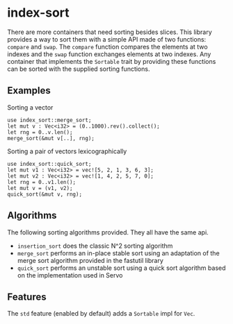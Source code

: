 index-sort
==========

There are more containers that need sorting besides slices.  This library
provides a way to sort them with a simple API made of two functions: `compare`
and `swap`.  The `compare` function compares the elements at two indexes and
the `swap` function exchanges elements at two indexes.  Any container that
implements the `Sortable` trait by providing these functions can be sorted
with the supplied sorting functions.

Examples
--------

Sorting a vector
```
use index_sort::merge_sort;
let mut v : Vec<i32> = (0..1000).rev().collect();
let rng = 0..v.len();
merge_sort(&mut v[..], rng);
```

Sorting a pair of vectors lexicographically
```
use index_sort::quick_sort;
let mut v1 : Vec<i32> = vec![5, 2, 1, 3, 6, 3];
let mut v2 : Vec<i32> = vec![1, 4, 2, 5, 7, 0];
let rng = 0..v1.len();
let mut v = (v1, v2);
quick_sort(&mut v, rng);
```

Algorithms
----------

The following sorting algorithms provided.  They all have the
same api.

  - `insertion_sort` does the classic N^2 sorting algorithm
  - `merge_sort` performs an in-place stable sort using an adaptation of the merge sort algorithm provided in the fastutil library
  - `quick_sort` performs an unstable sort using a quick sort algorithm based on the implementation used in Servo

Features
--------

The `std` feature (enabled by default) adds a `Sortable` impl for `Vec`.

